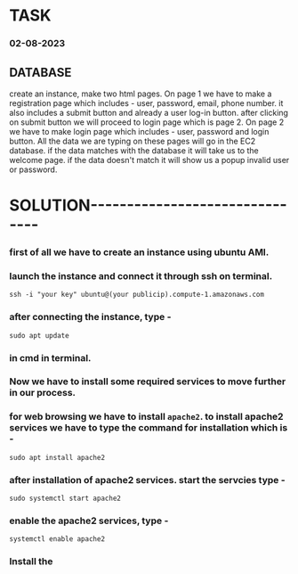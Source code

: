 # TASK
### 02-08-2023
## DATABASE
create an instance, make two html pages. On page 1 we have to make a registration page which includes -
user, password, email, phone number.
it also includes a submit button and already a user log-in button.
after clicking on submit button we will proceed to login page which is page 2.
On page 2 we have to make login page which includes - user, password and login button.
All the data we are typing on these pages will go in the EC2 database.
if the data matches with the database it will take us to the welcome page.
if the data doesn't match it will show us a popup invalid user or password.

# SOLUTION-------------------------------
### first of all we have to create an instance using ubuntu AMI.
### launch the instance and connect it through ssh on terminal.
```
ssh -i "your key" ubuntu@(your publicip).compute-1.amazonaws.com
```
### after connecting the instance, type -
```
sudo apt update
```
### in cmd in terminal.
### Now we have to install some required services to move further in our process.
### for web browsing we have to install  ```apache2```. to install apache2 services we have to type the command for installation which is -
```
sudo apt install apache2
```
### after installation of apache2 services. start the servcies type -
```
sudo systemctl start apache2
```
### enable the apache2 services, type -
```
systemctl enable apache2

```
### Install the 
